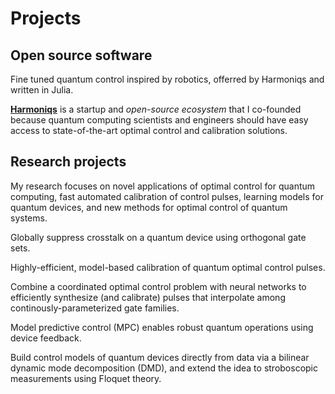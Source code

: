 # Projects

<script setup>
import ResearchProject from './.vitepress/theme/components/ResearchProject.vue'
</script>

## Open source software

<ResearchProject
    title="Piccolo.jl"
    img="/images/piccolo.jpg"
    link="https://github.com/harmoniqs/Piccolo.jl">
    Fine tuned quantum control inspired by robotics, offerred by Harmoniqs and written in Julia.
</ResearchProject>

[**Harmoniqs**](https://www.harmoniqs.co/) is a startup and _open-source ecosystem_ that I co-founded because quantum computing scientists and engineers should have easy access to state-of-the-art optimal control and calibration solutions.

## Research projects

My research focuses on novel applications of optimal control for quantum computing, fast automated calibration of control pulses, learning models for quantum devices, and new methods for optimal control of quantum systems.

<ResearchProject
    title="Crosstalk-Robust Gatesets"
    img="/images/crgs.png">
    Globally suppress crosstalk on a quantum device using orthogonal gate sets.
</ResearchProject>

<ResearchProject
    title="Quantum Iterative Learning Control"
    img="/images/qilc.png">
    Highly-efficient, model-based calibration of quantum optimal control pulses.
</ResearchProject>

<ResearchProject
    title="Optimal control and neural networks can efficiently interpolate gates"
    link="https://www.computer.org/csdl/proceedings-article/qce/2024/413701b336/23oq4Nyibuw"
    img="/images/interp.png">
    Combine a coordinated optimal control problem with neural networks to efficiently synthesize (and calibrate) pulses that interpolate among continously-parameterized gate families.
</ResearchProject>

<ResearchProject
    title="Robust quantum state prep with MPC"
    link="https://quantum-journal.org/papers/q-2022-10-13-837/"
    img="/images/mpc.png">
    Model predictive control (MPC) enables robust quantum operations using device feedback.
</ResearchProject>

<ResearchProject
    title="Learn quantum control models from data with BiDMD"
    link="https://iopscience.iop.org/article/10.1088/1367-2630/abe972"
    img="/images/bidmd.png">
    Build control models of quantum devices directly from data via a bilinear dynamic mode decomposition (DMD), and extend the idea to stroboscopic measurements using Floquet theory.
</ResearchProject>
